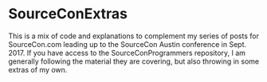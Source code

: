 # SourceConExtras
This is a mix of code and explanations to complement my series of posts for SourceCon.com leading up to the
SourceCon Austin conference in Sept. 2017.  If you have access to the SourceConProgrammers repository, I
am generally following the material they are covering, but also throwing in some extras of my own.
